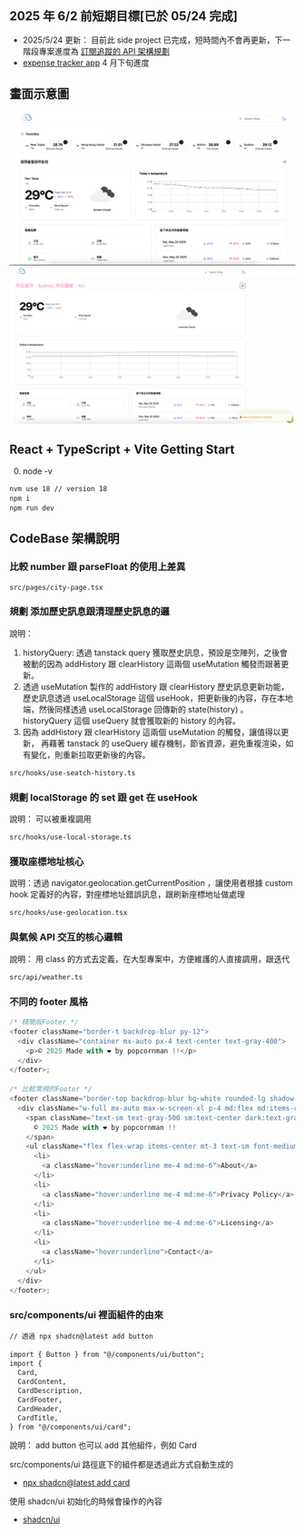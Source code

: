 ## 2025 年 6/2 前短期目標[已於 05/24 完成]

- 2025/5/24 更新： 目前此 side project 已完成，短時間內不會再更新，下一階段專案進度為 [訂閱追蹤的 API 架構規劃](https://github.com/Vic428-human/subscription-tracker-nodejs-api-architecture)
- [expense tracker app](https://github.com/Vic428-human/expense-tracker-app) 4 月下旬進度

## 畫面示意圖

![當前所在地的氣候](https://github.com/Vic428-human/weather-app/blob/9da760d18511d7b30f8d4989b2436a50471fbfaa/currentLocation.png)
![某個特定城市的氣候](https://github.com/Vic428-human/weather-app/blob/9da760d18511d7b30f8d4989b2436a50471fbfaa/cityName.png)

## React + TypeScript + Vite Getting Start

0. node -v

```bash
nvm use 18 // version 18
npm i
npm run dev
```

## CodeBase 架構說明

### 比較 number 跟 parseFloat 的使用上差異

```
src/pages/city-page.tsx
```

### 規劃 添加歷史訊息跟清理歷史訊息的邏

說明：

1. historyQuery: 透過 tanstack query 獲取歷史訊息，預設是空陣列，之後會被動的因為 addHistory 跟 clearHistory 這兩個 useMutation 觸發而跟著更新。
2. 透過 useMutation 製作的 addHistory 跟 clearHistory 歷史訊息更新功能，歷史訊息透過 useLocalStorage 這個 useHook，把更新後的內容，存在本地端，然後同樣透過 useLocalStorage 回傳新的 state(history) 。 historyQuery 這個 useQuery 就會獲取新的 history 的內容。
3. 因為 addHistory 跟 clearHistory 這兩個 useMutation 的觸發，讓值得以更新，
   再藉著 tanstack 的 useQuery 緩存機制，節省資源，避免重複渲染，如有變化，則重新拉取更新後的內容。

```
src/hooks/use-seatch-history.ts
```

### 規劃 localStorage 的 set 跟 get 在 useHook

說明： 可以被重複調用

```
src/hooks/use-local-storage.ts
```

### 獲取座標地址核心

說明：透過 navigator.geolocation.getCurrentPosition ，讓使用者根據 custom hook 定義好的內容，對座標地址錯誤訊息，跟刷新座標地址做處理

```
src/hooks/use-geolocation.tsx
```

### 與氣候 API 交互的核心邏輯

說明： 用 class 的方式去定義，在大型專案中，方便維護的人直接調用，跟迭代

```
src/api/weather.ts
```

### 不同的 footer 風格

```js
/* 精簡版Footer */
<footer className="border-t backdrop-blur py-12">
  <div className="container mx-auto px-4 text-center text-gray-400">
    <p>© 2025 Made with ❤️ by popcornman !!</p>
  </div>
</footer>;

/* 比較常規的Footer */
<footer className="border-top backdrop-blur bg-white rounded-lg shadow-sm m-4 dark:bg-gray-800">
  <div className="w-full mx-auto max-w-screen-xl p-4 md:flex md:items-center md:justify-between">
    <span className="text-sm text-gray-500 sm:text-center dark:text-gray-400">
      © 2025 Made with ❤️ by popcornman !!
    </span>
    <ul className="flex flex-wrap items-center mt-3 text-sm font-medium text-gray-500 dark:text-gray-400 sm:mt-0">
      <li>
        <a className="hover:underline me-4 md:me-6">About</a>
      </li>
      <li>
        <a className="hover:underline me-4 md:me-6">Privacy Policy</a>
      </li>
      <li>
        <a className="hover:underline me-4 md:me-6">Licensing</a>
      </li>
      <li>
        <a className="hover:underline">Contact</a>
      </li>
    </ul>
  </div>
</footer>;
```

### src/components/ui 裡面組件的由來

```tsx
// 透過 npx shadcn@latest add button

import { Button } from "@/components/ui/button";
import {
  Card,
  CardContent,
  CardDescription,
  CardFooter,
  CardHeader,
  CardTitle,
} from "@/components/ui/card";
```

說明： add button 也可以 add 其他組件，例如 Card

src/components/ui 路徑底下的組件都是透過此方式自動生成的

- [npx shadcn@latest add card](https://ui.shadcn.com/docs/components/card)

使用 shadcn/ui 初始化的時候會操作的內容

- [shadcn/ui](https://ui.shadcn.com/docs/installation/vite)
